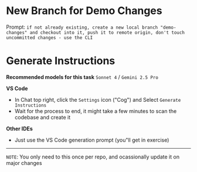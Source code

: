 # New Branch for Demo Changes
Prompt:
```if not already existing, create a new local branch "demo-changes" and checkout into it, push it to remote origin, don't touch uncommitted changes - use the CLI```

# Generate Instructions

**Recommended models for this task**
`Sonnet 4` / `Gemini 2.5 Pro`


**VS Code**
- In Chat top right, click the `Settings` icon ("Cog") and Select `Generate Instructions`
- Wait for the process to end, it might take a few minutes to scan the codebase and create it

**Other IDEs**
- Just use the VS Code generation prompt (you"ll get in exercise)


---
`NOTE`: You only need to this once per repo, and ocassionally update it on major changes